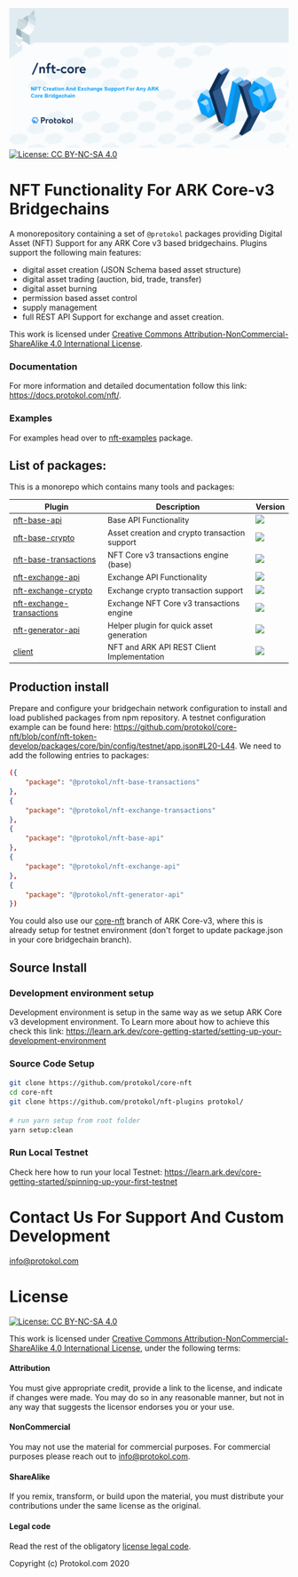 ![Img](nft-core.png)
[![License: CC BY-NC-SA 4.0](https://img.shields.io/badge/License-CC%20BY--NC--SA%204.0-lightgrey.svg)](https://creativecommons.org/licenses/by-nc-sa/4.0/)

# NFT Functionality For ARK Core-v3 Bridgechains

A monorepository containing a set of `@protokol` packages providing Digital Asset (NFT) Support for any ARK Core v3 based bridgechains. Plugins support the following main features:

-   digital asset creation (JSON Schema based asset structure)
-   digital asset trading (auction, bid, trade, transfer)
-   digital asset burning
-   permission based asset control
-   supply management
-   full REST API Support for exchange and asset creation.

This work is licensed under [Creative Commons Attribution-NonCommercial-ShareAlike 4.0 International License](https://creativecommons.org/licenses/by-nc-sa/4.0/).

### Documentation

For more information and detailed documentation follow this link: https://docs.protokol.com/nft/.

### Examples

For examples head over to [nft-examples](https://github.com/protokol/nft-plugins/tree/develop/packages/nft-examples) package.

## List of packages:

This is a monorepo which contains many tools and packages:

| Plugin                                                                                                               | Description                                   | Version                                                                    |
| -------------------------------------------------------------------------------------------------------------------- | --------------------------------------------- | -------------------------------------------------------------------------- |
| [nft-base-api](https://github.com/protokol/nft-plugins/tree/develop/packages/nft-base-api)                           | Base API Functionality                        | ![](https://img.shields.io/npm/v/@protokol/nft-base-api/beta)              |
| [nft-base-crypto](https://github.com/protokol/nft-plugins/tree/develop/packages/nft-base-crypto)                     | Asset creation and crypto transaction support | ![](https://img.shields.io/npm/v/@protokol/nft-base-crypto/beta)           |
| [nft-base-transactions](https://github.com/protokol/nft-plugins/tree/develop/packages/nft-base-transactions)         | NFT Core v3 transactions engine (base)        | ![](https://img.shields.io/npm/v/@protokol/nft-base-transactions/beta)     |
| [nft-exchange-api](https://github.com/protokol/nft-plugins/tree/develop/packages/nft-exchange-api)                   | Exchange API Functionality                    | ![](https://img.shields.io/npm/v/@protokol/nft-exchange-api/beta)          |
| [nft-exchange-crypto](https://github.com/protokol/nft-plugins/tree/develop/packages/nft-exchange-crypto)             | Exchange crypto transaction support           | ![](https://img.shields.io/npm/v/@protokol/nft-exchange-crypto/beta)       |
| [nft-exchange-transactions](https://github.com/protokol/nft-plugins/tree/develop/packages/nft-exchange-transactions) | Exchange NFT Core v3 transactions engine      | ![](https://img.shields.io/npm/v/@protokol/nft-exchange-transactions/beta) |
| [nft-generator-api](https://github.com/protokol/nft-plugins/tree/develop/packages/nft-generator-api)                 | Helper plugin for quick asset generation      | ![](https://img.shields.io/npm/v/@protokol/nft-generator-api/beta)         |
| [client](https://github.com/protokol/nft-plugins/tree/develop/packages/client)                                       | NFT and ARK API REST Client Implementation    | ![](https://img.shields.io/npm/v/@protokol/client/beta)                    |

## Production install

Prepare and configure your bridgechain network configuration to install and load published packages from npm repository. A testnet configuration example can be found here: https://github.com/protokol/core-nft/blob/conf/nft-token-develop/packages/core/bin/config/testnet/app.json#L20-L44. We need to add the following entries to packages:

```json
({
	"package": "@protokol/nft-base-transactions"
},
{
	"package": "@protokol/nft-exchange-transactions"
},
{
	"package": "@protokol/nft-base-api"
},
{
	"package": "@protokol/nft-exchange-api"
},
{
	"package": "@protokol/nft-generator-api"
})
```

You could also use our [core-nft](https://github.com/protokol/core-nft) branch of ARK Core-v3, where this is already setup for testnet environment (don't forget to update package.json in your core bridgechain branch).

## Source Install

### Development environment setup

Development environment is setup in the same way as we setup ARK Core v3 development environment. To Learn more about how to achieve this check this link:
https://learn.ark.dev/core-getting-started/setting-up-your-development-environment

### Source Code Setup

```bash
git clone https://github.com/protokol/core-nft
cd core-nft
git clone https://github.com/protokol/nft-plugins protokol/

# run yarn setup from root folder
yarn setup:clean
```

### Run Local Testnet

Check here how to run your local Testnet:
https://learn.ark.dev/core-getting-started/spinning-up-your-first-testnet

# Contact Us For Support And Custom Development

info@protokol.com

# License

[![License: CC BY-NC-SA 4.0](https://img.shields.io/badge/License-CC%20BY--NC--SA%204.0-lightgrey.svg)](https://creativecommons.org/licenses/by-nc-sa/4.0/)

This work is licensed under [Creative Commons Attribution-NonCommercial-ShareAlike 4.0 International License](https://creativecommons.org/licenses/by-nc-sa/4.0/), under the following terms:

#### Attribution

You must give appropriate credit, provide a link to the license, and indicate if changes were made. You may do so in any reasonable manner, but not in any way that suggests the licensor endorses you or your use.

#### NonCommercial

You may not use the material for commercial purposes. For commercial purposes please reach out to info@protokol.com.

#### ShareAlike

If you remix, transform, or build upon the material, you must distribute your contributions under the same license as the original.

#### Legal code

Read the rest of the obligatory [license legal code](https://creativecommons.org/licenses/by-nc-sa/4.0/legalcode).

Copyright (c) Protokol.com 2020
